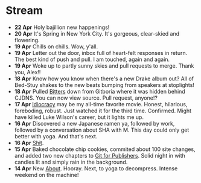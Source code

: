 Stream
======

+ **22 Apr** Holy bajillion new happenings!
+ **20 Apr** It's Spring in New York City. It's gorgeous, clear-skied and flowering.
+ **19 Apr** Chills on chills. Wow, y'all.
+ **19 Apr** Letter out the door, inbox full of heart-felt responses in return. The best kind of push and pull. I am touched, again and again.
+ **19 Apr** Woke up to partly sunny skies and pull requests to merge. Thank you, Alex!!
+ **18 Apr** Know how you know when there's a new Drake album out? All of Bed-Stuy shakes to the new beats bumping from speakers at stoplights!
+ **18 Apr** Pulled [Bitters](https://github.com/gwenbell/gwenbell.com/pulse) down from Gitboria where it was hidden behind CJDNS. You can now view source. Pull request, anyone!?
+ **17 Apr** [Idiocracy](https://www.rottentomatoes.com/m/idiocracy/) may be my all-time favorite movie. Honest, hilarious, foreboding, robust. Just watched it for the third time. Confirmed. Might have killed Luke Wilson's career, but it lights me up.
+ **16 Apr** Discovered a new Japanese ramen ya, followed by work, followed by a conversation about SHA with M. This day could only get better with yoga. And that's next.
+ **16 Apr** [Shit](http://blog.linode.com/2013/04/16/security-incident-update/).
+ **15 Apr** Baked chocolate chip cookies, commited about 100 site changes, and added two new chapters to [Git for Publishers](http://git.gwenbell.com). Solid night in with candles lit and simply rain in the background.
+ **14 Apr** New [About](http://gwenbell.com/about). Hooray. Next, to yoga to decompress. Intense weekend on the machine!